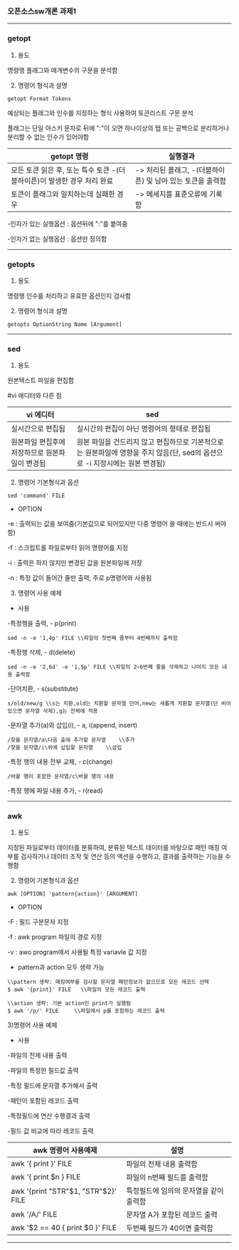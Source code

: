 ### 오픈소스sw개론 과제1

---
### **getopt**

1) 용도
 
명령행 플래그와 매개변수의 구문을 분석함

2) 명령어 형식과 설명

`getopt Format Tokens`

예상되는 플래그와 인수를 지정하는 형식 사용하여 토큰리스트 구문 분석

플래그는 단일 아스키 문자로 뒤에 ":"이 오면 하나이상의 탭 또는 공백으로 분리하거나 분리할 수 없는 인수가 있어야함

|getopt 명령|실행결과|
|---|---|
|모든 토큰 읽은 후, 또는 특수 토큰 -(더블하이픈)이 발생한 경우 처리 완료| -> 처리된 플래그, -(더블하이픈) 및 남아 있는 토큰을 출력함|
|토큰이 플래그와 일치하는데 실패한 경우| -> 메세지를 표준오류에 기록함|

-인자가 있는 실행옵션 : 옵션뒤에 ":"를 붙여줌

-인자가 없는 실행옵션 : 옵션만 정의함

---
### **getopts**

1) 용도

명령행 인수를 처리하고 유효한 옵션인지 검사함

2) 명령어 형식과 설명

`getopts OptionString Name [Argument]`

---
### **sed**

1) 용도 

원본텍스트 파일을 편집함

#vi 에디터와 다른 점 

|vi 에디터| sed|
|---|---|
|실시간으로 편집됨|실시간의 편집이 아닌 명령어의 형태로 편집됨|
|원본파일 편집후에 저장하므로 원본파일이 변경됨|원본 파일을 건드리지 않고 편집하므로 기본적으로는 원본파일에 영향을 주지 않음(단, sed의 옵션으로 -i 지정시에는 원본 변경됨)|


2) 명령어 기본형식과 옵션

`sed 'command' FILE`

- OPTION

-e : 출력되는 값을 보여줌(기본값으로 되어있지만 다중 명령어 쓸 때에는 반드시 써야함)

-f : 스크립트를 파일로부터 읽어 명령어를 지정

-i : 출력은 하지 않지만 변경된 값을 원본파일에 저장

-n : 특정 값이 들어간 줄만 출력, 주로 p명령어와 사용됨


3) 명령어 사용 예제
- 사용

-특정행을 출력, - p(print)

`sed -n -e '1,4p' FILE \\파일의 첫번째 줄부터 4번째까지 출력함`

-특정행 삭제, - d(delete)

`sed -n -e '2,6d' -e '1,$p' FILE \\파일의 2~6번째 줄을 삭제하고 나머지 모든 내용 출력함`

-단어치환, - s(substitute)

`s/old/new/g \\s는 치환,old는 치환할 문자열 단어,new는 새롭게 치환할 문자열(단 비어있으면 문자열 삭제),g는 전체에 적용`

-문자열 추가(a)와 삽입(i), - a, i(append, insert)

```
/찾을 문자열/a\다음 출에 추가할 문자열    \\추가
/찾을 문자열/i\위에 삽입할 문자열    \\삽입   
```

-특정 행의 내용 전부 교체, - c(change)

`/바꿀 행이 포함한 문자열/c\바꿀 행의 내용`

-특정 행에 파일 내용 추가, - r(read)

---
### **awk**

1) 용도

지정된 파일로부터 데이터를 분류하여, 분류된 텍스트 데이터를 바탕으로 패턴 매칭 여부를 검사하거나 
데이터 조작 및 연산 등의 액션을 수행하고, 결과를 출력하는 기능을 수행함 

2) 명령어 기본형식과 옵션

`awk [OPTION] 'pattern{action}' [ARGUMENT]`

- OPTION

-F : 필드 구분문자 지정

-f : awk program 파일의 경로 지정

-v : awo program에서 사용될 특정 variavle 값 지정

- pattern과 action 모두 생략 가능

```
\\pattern 생략: 매칭여부를 검사할 문자열 패턴정보가 없으므로 모든 레코드 선택
$ awk '{print}' FILE   \\파일의 모든 레코드 출력

\\action 생략: 기본 action인 print가 실행됨
$ awk '/p/' FILE     \\파일에서 p를 포함하는 레코드 출력
```
 
3)명령어 사용 예제
- 사용

-파일의 전체 내용 출력

-파일의 특정한 필드값 출력

-특정 필드에 문자열 추가해서 출력

-패턴이 포함된 레코드 출력

-특정필드에 연산 수행결과 출력

-필드 값 비교에 따라 레코드 출력


|awk 명령어 사용예제|설명|
|--------|----------|
|awk '{ print }' FILE|파일의 전체 내용 출력함|
|awk '{ print $n } FILE|파일의 n번째 필드를 출력함|
|awk '{print "STR"$1, "STR"$2}' FILE|특정필드에 임의의 문자열을 같이 출력함|
|awk '/A/' FILE|문자열 A가 포함된 레코드 출력|
|awk '$2 == 40 { print $0 }' FILE|두번째 필드가 40이면 출력함|
 
---

